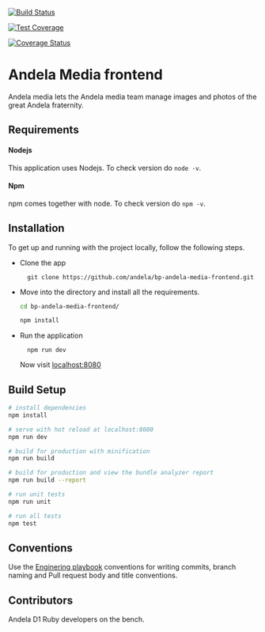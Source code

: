 [![Build Status](https://travis-ci.org/andela/bp-andela-media-frontend.svg?branch=master)](https://travis-ci.org/andela/bp-andela-media-frontend)


[![Test Coverage](https://api.codeclimate.com/v1/badges/227d77ba0fb6b987e742/test_coverage)](https://codeclimate.com/github/andela/bp-andela-media-frontend/test_coverage)

[![Coverage Status](https://coveralls.io/repos/github/andela/bp-andela-media-frontend/badge.svg?branch=master)](https://coveralls.io/github/andela/bp-andela-media-frontend?branch=master)

# Andela Media frontend
Andela media lets the Andela media team manage images and photos of the great Andela fraternity.

## Requirements

#### Nodejs

This application uses Nodejs. To check version do `node -v`.

#### Npm

npm comes together with node. To check version do `npm -v`.

#### 

## Installation

To get up and running with the project locally, follow the following steps.

* Clone the app

        git clone https://github.com/andela/bp-andela-media-frontend.git

* Move into the directory and install all the requirements.

    ```bash
    cd bp-andela-media-frontend/

    npm install
    ```

* Run the application

        npm run dev

    Now visit [localhost:8080](http://localhost:8080)

## Build Setup

``` bash
# install dependencies
npm install

# serve with hot reload at localhost:8080
npm run dev

# build for production with minification
npm run build

# build for production and view the bundle analyzer report
npm run build --report

# run unit tests
npm run unit

# run all tests
npm test
```

## Conventions

Use the [Enginering playbook](https://github.com/andela/engineering-playbook]) conventions for writing commits, branch naming and Pull request body and title conventions.

## Contributors

Andela D1 Ruby developers on the bench.

